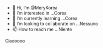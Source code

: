 - 👋 Hi, I’m @MeryKorea
- 👀 I’m interested in ...Corea
- 🌱 I’m currently learning ...Corea
- 💞️ I’m looking to collaborate on ...Nessuno
- 📫 How to reach me ...Niente


<!---
MeryKorea/MeryKorea is a ✨ special ✨ repository because its `README.md` (this file) appears on your GitHub profile.
You can click the Preview link to take a look at your changes.
--->
Ciaooooo
